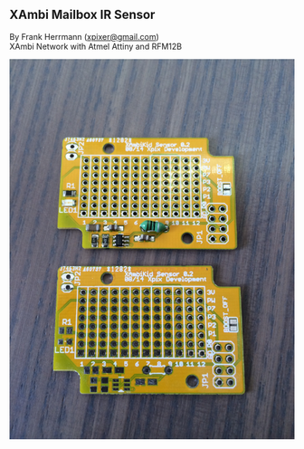 XAmbi Mailbox IR Sensor
----------------
By Frank Herrmann (xpixer@gmail.com)
<br/>
XAmbi Network with Atmel Attiny and RFM12B

![XAmbi-Sensorboard](https://github.com/xpix/XAmbi/blob/master/Xambi_kids/xambikid_sensorboard/IMG_2517.JPG?raw=true)
